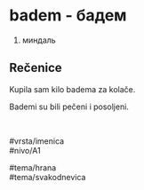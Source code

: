 # badem - бадем

1. миндаль

## Rečenice

Kupila sam kilo badema za kolače.

Bademi su bili pečeni i posoljeni.

<br>

#vrsta/imenica  
#nivo/A1  

#tema/hrana  
#tema/svakodnevica  
